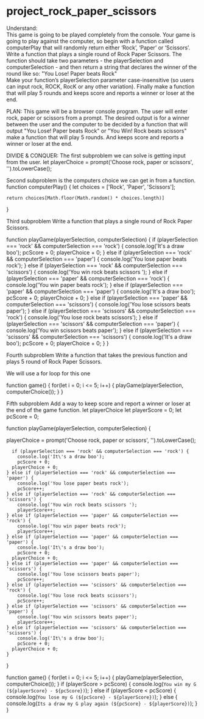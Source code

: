 # project_rock_paper_scissors

Understand:  
This game is going to be played completely from the console.
Your game is going to play against the computer, so begin with a function called computerPlay that will randomly return either ‘Rock’, ‘Paper’ or ‘Scissors’. Write a function that plays a single round of Rock Paper Scissors. The function should take two parameters - the playerSelection and computerSelection - and then return a string that declares the winner of the round like so: "You Lose! Paper beats Rock"  
Make your function’s playerSelection parameter case-insensitive (so users can input rock, ROCK, RocK or any other variation). Finally make a function that will play 5 rounds and keeps score and reports a winner or loser at the end.

PLAN:
This game will be a browser console program.
The user will enter rock, paper or scissors from a prompt. 
The desired output is for a winner between the user and the computer to be decided by a function that will output "You Lose! Paper beats Rock" or "You Win! Rock beats scissors" 
make a function that will play 5 rounds. 
And keeps score and reports a winner or loser at the end.

DIVIDE & CONQUER:
The first subproblem we can solve is getting input from the user. 
let playerChoice = prompt('Choose rock, paper or scissors', '').toLowerCase();

Second subproblem is the computers choice we can get in from a function. function computerPlay() {
    let choices = ['Rock', 'Paper', 'Scissors'];

    return choices[Math.floor(Math.random() * choices.length)] 
}

Third subproblem Write a function that plays a single round of Rock Paper Scissors. 

function playGame(playerSelection, computerSelection) {
      if (playerSelection === 'rock' && computerSelection === 'rock') {
        console.log('It\'s a draw boo');
        pcScore + 0;
      playerChoice + 0;
    } else if (playerSelection === 'rock' && computerSelection === 'paper') {
        console.log('You lose paper beats rock');
    } else if (playerSelection === 'rock' && computerSelection === 'scissors') {
        console.log('You win rock beats scissors ');
    } else if (playerSelection === 'paper' && computerSelection === 'rock') {
        console.log('You win paper beats rock');
    } else if (playerSelection === 'paper' && computerSelection === 'paper') {
        console.log('It\'s a draw boo');
        pcScore + 0;
      playerChoice + 0;
    } else if (playerSelection === 'paper' && computerSelection === 'scissors') {
        console.log('You lose scissors beats paper');
    } else if (playerSelection === 'scissors' && computerSelection === 'rock') {
        console.log('You lose rock beats scissors');
    } else if (playerSelection === 'scissors' && computerSelection === 'paper') {
        console.log('You win scissors beats paper');
    } else if (playerSelection === 'scissors' && computerSelection === 'scissors') {
        console.log('It\'s a draw boo');
        pcScore + 0;
      playerChoice + 0;
    }
}

Fourth subproblem Write a function that takes the previous function and plays 5 round of Rock Paper Scissors. 

We will use a for loop for this one

function game() {
    for(let i = 0; i <= 5; i++) {
        playGame(playerSelection, computerChoice());
    }
}

Fifth subproblem Add a way to keep score and report a winner or loser at the end of the game function.
let playerChoice
let playerScore = 0;
let pcScore = 0;

function playGame(playerSelection, computerSelection) {

playerChoice = prompt('Choose rock, paper or scissors', '').toLowerCase();

      if (playerSelection === 'rock' && computerSelection === 'rock') {
        console.log('It\'s a draw boo');
        pcScore + 0;
      playerChoice + 0;
    } else if (playerSelection === 'rock' && computerSelection === 'paper') {
        console.log('You lose paper beats rock');
        pcScore++;
    } else if (playerSelection === 'rock' && computerSelection === 'scissors') {
        console.log('You win rock beats scissors ');
        playerScore++;
    } else if (playerSelection === 'paper' && computerSelection === 'rock') {
        console.log('You win paper beats rock');
        playerScore++;
    } else if (playerSelection === 'paper' && computerSelection === 'paper') {
        console.log('It\'s a draw boo');
        pcScore + 0;
      playerChoice + 0;
    } else if (playerSelection === 'paper' && computerSelection === 'scissors') {
        console.log('You lose scissors beats paper');
        pcScore++;
    } else if (playerSelection === 'scissors' && computerSelection === 'rock') {
        console.log('You lose rock beats scissors');
        pcScore++;
    } else if (playerSelection === 'scissors' && computerSelection === 'paper') {
        console.log('You win scissors beats paper');
        playerScore++;
    } else if (playerSelection === 'scissors' && computerSelection === 'scissors') {
        console.log('It\'s a draw boo');
        pcScore + 0;
      playerChoice + 0;
    }
}

function game() {
    for(let i = 0; i <= 5; i++) {
        playGame(playerSelection, computerChoice());
    } if (playerScore > pcScore) {
            console.log(`You win my G (${playerScore} - ${pcScore})`);
        } else if (playerScore < pcScore) {
            console.log(`You lose my G (${pcScore} - ${playerScore})`);
        } else {
            console.log(`Its a draw my G play again (${pcScore} - ${playerScore})`);
        }
}
